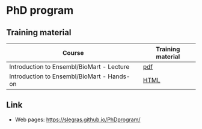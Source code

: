 # PhD program
## Training material

| Course | Training material |
|----------------------------------|----------|
| Introduction to Ensembl/BioMart - Lecture | [pdf](EnsemblBiomart.pdf) |
| Introduction to Ensembl/BioMart - Hands-on | [HTML](https://slegras.github.io/PhDprogram/Ensembl.html) |


## Link
- Web pages: <https://slegras.github.io/PhDprogram/>

